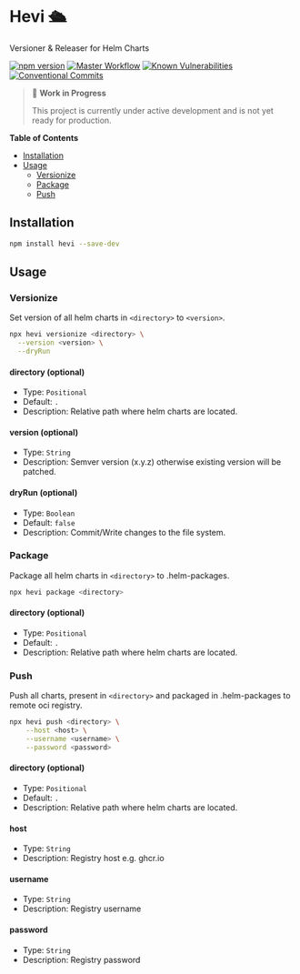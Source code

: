 # Hevi 🛳️

Versioner & Releaser for Helm Charts

[![npm version](https://badge.fury.io/js/hevi.svg)](https://badge.fury.io/js/hevi)
[![Master Workflow](https://github.com/Tada5hi/hevi/workflows/CI/badge.svg)](https://github.com/Tada5hi/hevi)
[![Known Vulnerabilities](https://snyk.io/test/github/Tada5hi/hevi/badge.svg?targetFile=package.json)](https://snyk.io/test/github/Tada5hi/hevi?targetFile=package.json)
[![Conventional Commits](https://img.shields.io/badge/Conventional%20Commits-1.0.0-%23FE5196?logo=conventionalcommits&logoColor=white)](https://conventionalcommits.org)

> 🚧 **Work in Progress**
>
> This project is currently under active development and is not yet ready for production.

**Table of Contents**
- [Installation](#installation)
- [Usage](#usage)
  - [Versionize](#versionize)
  - [Package](#package)
  - [Push](#push)

## Installation

```bash
npm install hevi --save-dev
```

## Usage

### Versionize

Set version of all helm charts in `<directory>` to `<version>`.

```bash
npx hevi versionize <directory> \
  --version <version> \
  --dryRun
```

#### directory (optional)
- Type: `Positional`
- Default: `.`
- Description: Relative path where helm charts are located.

#### version (optional)
- Type: `String`
- Description: Semver version (x.y.z) otherwise existing version will be patched.

#### dryRun (optional)
- Type: `Boolean`
- Default: `false`
- Description: Commit/Write changes to the file system.

### Package

Package all helm charts in `<directory>` to .helm-packages.

```bash
npx hevi package <directory>
```

#### directory (optional)
- Type: `Positional`
- Default: `.`
- Description: Relative path where helm charts are located.

### Push

Push all charts, present in `<directory>` and packaged in .helm-packages to remote oci registry.

```bash
npx hevi push <directory> \
    --host <host> \
    --username <username> \
    --password <password>
```

#### directory (optional)
- Type: `Positional`
- Default: `.`
- Description: Relative path where helm charts are located.

#### host
- Type: `String`
- Description: Registry host e.g. ghcr.io

#### username
- Type: `String`
- Description: Registry username

#### password
- Type: `String`
- Description: Registry password
